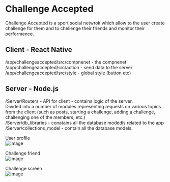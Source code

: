 # Challenge Accepted
Challenge Accepted is a sport social netwrok which allow to the user create challenge for them
and to chellenge their friends and monitor their performence.


## **Client - React Native**

/app/challengeaccepted/src/compnenet - the compnenet
/app/challengeaccepted/src/action - send data to the server
/app/challengeaccepted/src/style - global style (button etc)

## **Server - Node.js**
/Server/Routers - API for client -  contains logic of the server.<br/>
Divided into a number of modules representing requests on various topics from the client (such as posts, starting a challenge, adding a challenge, challenging one of the members, etc.) </br>
/Server/db_libraries - conatains all the database modedls related to the app <br/>
/Server/collections_model - contain all the database models.<br/>

User profile </br>
![image](https://user-images.githubusercontent.com/48287470/105832599-d5383900-5fd0-11eb-9e1f-9c84c949ee50.png)

Challenge friend </br>
![image](https://user-images.githubusercontent.com/48287470/105832664-e719dc00-5fd0-11eb-93dd-cba21ef01fc0.png)

Challenge screen </br>
![image](https://user-images.githubusercontent.com/48287470/105832762-00228d00-5fd1-11eb-8359-051d1827b156.png)
